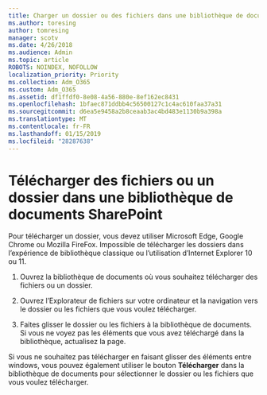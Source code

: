 ```yaml
---
title: Charger un dossier ou des fichiers dans une bibliothèque de documents
ms.author: toresing
author: tomresing
manager: scotv
ms.date: 4/26/2018
ms.audience: Admin
ms.topic: article
ROBOTS: NOINDEX, NOFOLLOW
localization_priority: Priority
ms.collection: Adm_O365
ms.custom: Adm_O365
ms.assetid: df1ffdf0-8e08-4a56-880e-8ef162ec8431
ms.openlocfilehash: 1bfaec871ddbb4c56500127c1c4ac610faa37a31
ms.sourcegitcommit: d6ea5e9458a2b8ceaab3ac4bd483e1130b9a398a
ms.translationtype: MT
ms.contentlocale: fr-FR
ms.lasthandoff: 01/15/2019
ms.locfileid: "28287638"
---
```

# <a name="upload-a-folder-or-files-to-a-sharepoint-document-library"></a>Télécharger des fichiers ou un dossier dans une bibliothèque de documents SharePoint

Pour télécharger un dossier, vous devez utiliser Microsoft Edge, Google Chrome ou Mozilla FireFox. Impossible de télécharger les dossiers dans l’expérience de bibliothèque classique ou l’utilisation d’Internet Explorer 10 ou 11.
  
1. Ouvrez la bibliothèque de documents où vous souhaitez télécharger des fichiers ou un dossier.
    
2. Ouvrez l’Explorateur de fichiers sur votre ordinateur et la navigation vers le dossier ou les fichiers que vous voulez télécharger.
    
3. Faites glisser le dossier ou les fichiers à la bibliothèque de documents. Si vous ne voyez pas les éléments que vous avez téléchargé dans la bibliothèque, actualisez la page. 
    
Si vous ne souhaitez pas télécharger en faisant glisser des éléments entre windows, vous pouvez également utiliser le bouton **Télécharger** dans la bibliothèque de documents pour sélectionner le dossier ou les fichiers que vous voulez télécharger. 
  

